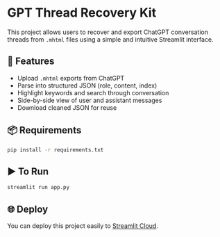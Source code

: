 # GPT Thread Recovery Kit

This project allows users to recover and export ChatGPT conversation threads from `.mhtml` files using a simple and intuitive Streamlit interface.

## 🚀 Features

- Upload `.mhtml` exports from ChatGPT
- Parse into structured JSON (role, content, index)
- Highlight keywords and search through conversation
- Side-by-side view of user and assistant messages
- Download cleaned JSON for reuse

## 📦 Requirements

```bash
pip install -r requirements.txt
```

## ▶️ To Run

```bash
streamlit run app.py
```

## 🌐 Deploy

You can deploy this project easily to [Streamlit Cloud](https://streamlit.io/cloud).

